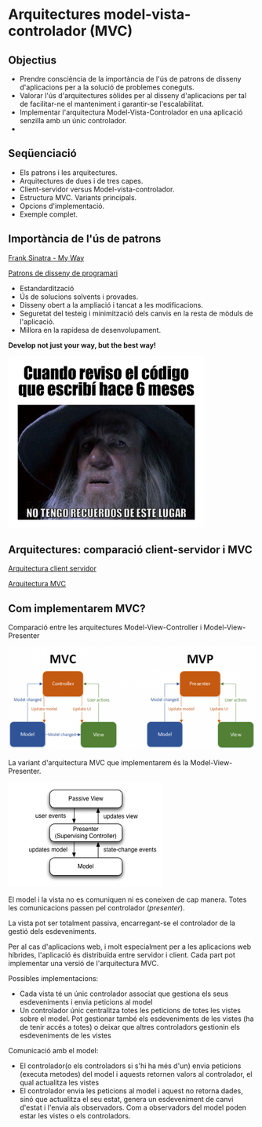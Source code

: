 # Arquitectures model-vista-controlador (MVC)

## Objectius

* Prendre consciència de la importància de l'ús de patrons de disseny d'aplicacions per a la solució de problemes coneguts.
* Valorar l'ús d'arquitectures sòlides per al disseny d'aplicacions per tal de facilitar-ne el manteniment i garantir-se l'escalabilitat.
* Implementar l'arquitectura Model-Vista-Controlador en una aplicació senzilla amb un únic controlador.
* 
## Seqüenciació

* Els patrons i les arquitectures.
* Arquitectures de dues i de tres capes.
* Client-servidor versus Model-vista-controlador.
* Estructura MVC. Variants principals.
* Opcions d'implementació.
* Exemple complet.

## Importància de l'ús de patrons

[Frank Sinatra - My Way](https://www.youtube.com/watch?t=51&v=yGwwkiWWqIk&feature=youtu.be)

[Patrons de disseny de programari](https://en.wikipedia.org/wiki/Software_design_pattern)

* Estandardització
* Ús de solucions solvents i provades.
* Disseny obert a la ampliació i tancat a les modificacions.
* Seguretat del testeig i minimització dels canvis en la resta de mòduls de l'aplicació.
* Millora en  la rapidesa de desenvolupament.

**Develop not just your way, but the best way!**

![cuando_reviso_codigo_6_meses-despues.png](/damm06/assets/0.1/cuando_reviso_codigo_6_meses-despues.png)

## Arquitectures: comparació client-servidor i MVC

[Arquitectura client servidor](https://en.wikipedia.org/wiki/Client%E2%80%93server_model)

[Arquitectura MVC](https://en.wikipedia.org/wiki/Model%E2%80%93view%E2%80%93controller)

## Com implementarem MVC?

Comparació entre les arquitectures Model-View-Controller i Model-View-Presenter

![mvc_mvp.png](/damm06/assets/0.1/mvc_mvp.png)

La variant d'arquitectura MVC que implementarem és la Model-View-Presenter.

![model_view_presenter_gui_design_pattern.png](/damm06/assets/0.1/model_view_presenter_gui_design_pattern.png)

El model i la vista no es comuniquen ni es coneixen de cap manera. Totes les comunicacions passen pel controlador (*presenter*).

La vista pot ser totalment passiva, encarregant-se el controlador de la gestió dels esdeveniments.

Per al cas d'aplicacions web, i molt especialment per a les aplicacions web híbrides, l'aplicació és distribuïda entre servidor i client. Cada part pot implementar una versió de l'arquitectura MVC.

Possibles implementacions:

* Cada vista té un únic controlador associat que gestiona els seus esdeveniments i envia peticions al model
* Un controlador únic centralitza totes les peticions de totes les vistes sobre el model. Pot gestionar també els esdeveniments de les vistes (ha de tenir accés a totes) o deixar que altres controladors gestionin els esdeveniments de les vistes

Comunicació amb el model:

* El controlador(o els controladors si s'hi ha més d'un) envia peticions (executa metodes) del model i aquests retornen valors al controlador, el qual actualitza les vistes
* El controlador envia les peticions al model i aquest no retorna dades, sinó que actualitza el seu estat, genera un esdeveniment de canvi d'estat i l'envia als observadors. Com a observadors del model poden estar les vistes o els controladors.
